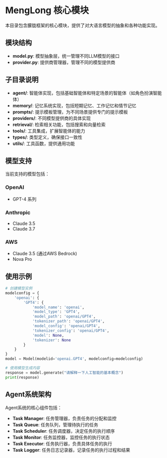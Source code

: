 # MengLong 核心模块

本目录包含朦胧框架的核心模块，提供了对大语言模型的抽象和各种功能实现。

## 模块结构

- **model.py**: 模型抽象层，统一管理不同LLM模型的接口
- **provider.py**: 提供商管理器，管理不同的模型提供商

## 子目录说明

- **agent/**: 智能体实现，包括基础智能体和特定场景的智能体（如角色扮演智能体）
- **memory/**: 记忆系统实现，包括短期记忆、工作记忆和情节记忆
- **prompts/**: 提示模板管理，为不同场景提供专门的提示模板
- **providers/**: 不同模型提供商的具体实现
- **retrieval/**: 检索相关功能，包括搜索和向量检索
- **tools/**: 工具集成，扩展智能体的能力
- **types/**: 类型定义，确保接口一致性
- **utils/**: 工具函数，提供通用功能

## 模型支持

当前支持的模型包括：

### OpenAI
- GPT-4 系列

### Anthropic
- Claude 3.5
- Claude 3.7

### AWS
- Claude 3.5 (通过AWS Bedrock)
- Nova Pro

## 使用示例

```python
# 创建模型实例
modelconfig = {
    'openai': {
        'GPT4': {
            'model_name': 'openai',
            'model_type': 'GPT4',
            'model_path': 'openai/GPT4',
            'tokenizer_path': 'openai/GPT4',
            'model_config': 'openai/GPT4',
            'tokenizer_config': 'openai/GPT4',
            'model': None,
            'tokenizer': None
        }
    }
}
model = Model(modelid='openai.GPT4', modelconfig=modelconfig)

# 使用模型生成内容
response = model.generate("请解释一下人工智能的基本概念")
print(response)
```

## Agent系统架构

Agent系统的核心组件包括：

- **Task Manager**: 任务管理器，负责任务的分配和监控
- **Task Queue**: 任务队列，管理待执行的任务
- **Task Scheduler**: 任务调度器，决定任务的执行顺序
- **Task Monitor**: 任务监控器，监控任务的执行状态
- **Task Executor**: 任务执行器，负责具体任务的执行
- **Task Logger**: 任务日志记录器，记录任务的执行过程和结果
